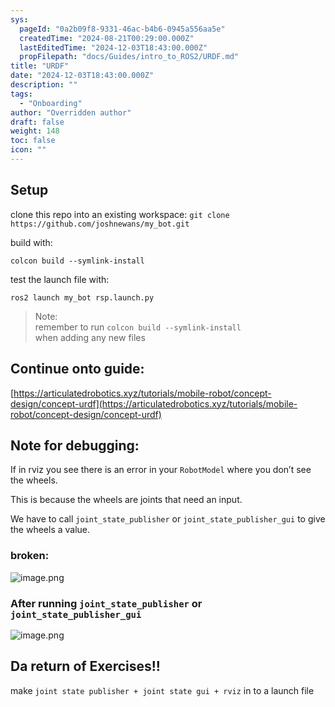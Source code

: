 ```yaml
---
sys:
  pageId: "0a2b09f8-9331-46ac-b4b6-0945a556aa5e"
  createdTime: "2024-08-21T00:29:00.000Z"
  lastEditedTime: "2024-12-03T18:43:00.000Z"
  propFilepath: "docs/Guides/intro_to_ROS2/URDF.md"
title: "URDF"
date: "2024-12-03T18:43:00.000Z"
description: ""
tags:
  - "Onboarding"
author: "Overridden author"
draft: false
weight: 148
toc: false
icon: ""
---
```


## Setup

clone this repo into an existing workspace:
`git clone https://github.com/joshnewans/my_bot.git`

build with:

`colcon build --symlink-install`

test the launch file with:

`ros2 launch my_bot rsp.launch.py`

> Note:  
> remember to run `colcon build --symlink-install`  
> when adding any new files

## Continue onto guide:

[https://articulatedrobotics.xyz/tutorials/mobile-robot/concept-design/concept-urdf](https://articulatedrobotics.xyz/tutorials/mobile-robot/concept-design/concept-urdf)

## Note for debugging:

If in rviz you see there is an error in your `RobotModel` where you don’t see the wheels.

This is because the wheels are joints that need an input. 

We have to call `joint_state_publisher` or `joint_state_publisher_gui` to give the wheels a value.

### broken:

![image.png](https://prod-files-secure.s3.us-west-2.amazonaws.com/d518164a-d88e-44d1-a4ee-3adb3bd8bce0/96a1d089-1f17-4dbf-8563-f2aef56a4d37/image.png?X-Amz-Algorithm=AWS4-HMAC-SHA256&X-Amz-Content-Sha256=UNSIGNED-PAYLOAD&X-Amz-Credential=ASIAZI2LB4665L32R2EC%2F20250204%2Fus-west-2%2Fs3%2Faws4_request&X-Amz-Date=20250204T170308Z&X-Amz-Expires=3600&X-Amz-Security-Token=IQoJb3JpZ2luX2VjEBkaCXVzLXdlc3QtMiJHMEUCIQDrZCwHJvfpVTy6TIdhbBcr2R9woLGgkp86up42kBvOSwIgIjd8zQmbBLkIof%2BV3wttH%2B6cF9WSlsbo9IRh5CAJXroq%2FwMIMhAAGgw2Mzc0MjMxODM4MDUiDF2yg47tpmrl7eaWqyrcA4sN3uB6CGjaD4xJLFQHo6LY8euS%2BquhS8sJIej8kk9tmJn7QGqFD9pVsJvVPiysB4MCCSZJoU4SAUNS3GrVmteresFsxSdu32%2BdmbwYrMGwBVCQ6T7SrcfT5iBk6Z6wowkSUAXymojg6vx6F1q%2Fpss3%2FCOhDbsHJCxnM9ZaAhFWJuP6sKjnSuuyE1%2BQTWECIHtVChhjACOi8WVnVJtnsjWITfw2z3PO9WK%2Fm7LKbJ%2FplStH9zVC35EUZ0QJK69js0ZUH%2B4ncW37LyPSoj5f4MJRp%2FWTSFJSMRbS5Dab%2FbqV3nFSeQWD0GB52glnFx8pQ2bbPaYLqr0JfnlKsHW70ND0efcBNozhAg8eF0GEFSRlwANaArO17tzNTwzwBRKrYfvvZGfB5JXqMMWWE%2F9rzEq7KxXCoj6UGHB7cHwfrCFYlzl8gn3aqRpY0Xlb8OhDq9st85r37UI%2BBMkD%2FMdWrbnX1ANPm1gwtN4ZoXsWjpQcVnpUUXL3VX6%2BSTOwIW9TUt%2FiggCDICb9poK7dkjD7w5CrQZ%2BJGCCnVud%2FxKrT65J8X2F3gUIvB%2BBKxIppdyKFniWq6w7LJ9UghPfzYAXp5lRIQcaj4noIX4x%2BKKkKjqPwf54ZZqmYPM3IPhrMPmEib0GOqUBonqrEPFepihgrYSJn5GGUWE%2BJ486h9jwb3Si5bZdP6fmO5Acrip14soDPmYSlrtqLVD7nn5VLWE0E2buI%2FGi1UzdSkBYdLEYv%2FXZQh5wgNILz%2Brg62CihVYmnRKOwIz5w4HHz0XmIKpL4kNCWorO4mQXM8rjC5UqNsTmrXyqL%2BrRcQo3R%2Ff7RID%2F0Y%2BGNAL9%2F2cCo8BHFxX4px2w%2BzCJh0E2MG%2F4&X-Amz-Signature=399b997d2695b42adf0c6b824f3f0f71b15e465b43962c5f65d239daa78af858&X-Amz-SignedHeaders=host&x-id=GetObject)

### After running `joint_state_publisher` or `joint_state_publisher_gui`

![image.png](https://prod-files-secure.s3.us-west-2.amazonaws.com/d518164a-d88e-44d1-a4ee-3adb3bd8bce0/130c99c7-1b0b-4031-9953-844fc3950ff4/image.png?X-Amz-Algorithm=AWS4-HMAC-SHA256&X-Amz-Content-Sha256=UNSIGNED-PAYLOAD&X-Amz-Credential=ASIAZI2LB4665L32R2EC%2F20250204%2Fus-west-2%2Fs3%2Faws4_request&X-Amz-Date=20250204T170308Z&X-Amz-Expires=3600&X-Amz-Security-Token=IQoJb3JpZ2luX2VjEBkaCXVzLXdlc3QtMiJHMEUCIQDrZCwHJvfpVTy6TIdhbBcr2R9woLGgkp86up42kBvOSwIgIjd8zQmbBLkIof%2BV3wttH%2B6cF9WSlsbo9IRh5CAJXroq%2FwMIMhAAGgw2Mzc0MjMxODM4MDUiDF2yg47tpmrl7eaWqyrcA4sN3uB6CGjaD4xJLFQHo6LY8euS%2BquhS8sJIej8kk9tmJn7QGqFD9pVsJvVPiysB4MCCSZJoU4SAUNS3GrVmteresFsxSdu32%2BdmbwYrMGwBVCQ6T7SrcfT5iBk6Z6wowkSUAXymojg6vx6F1q%2Fpss3%2FCOhDbsHJCxnM9ZaAhFWJuP6sKjnSuuyE1%2BQTWECIHtVChhjACOi8WVnVJtnsjWITfw2z3PO9WK%2Fm7LKbJ%2FplStH9zVC35EUZ0QJK69js0ZUH%2B4ncW37LyPSoj5f4MJRp%2FWTSFJSMRbS5Dab%2FbqV3nFSeQWD0GB52glnFx8pQ2bbPaYLqr0JfnlKsHW70ND0efcBNozhAg8eF0GEFSRlwANaArO17tzNTwzwBRKrYfvvZGfB5JXqMMWWE%2F9rzEq7KxXCoj6UGHB7cHwfrCFYlzl8gn3aqRpY0Xlb8OhDq9st85r37UI%2BBMkD%2FMdWrbnX1ANPm1gwtN4ZoXsWjpQcVnpUUXL3VX6%2BSTOwIW9TUt%2FiggCDICb9poK7dkjD7w5CrQZ%2BJGCCnVud%2FxKrT65J8X2F3gUIvB%2BBKxIppdyKFniWq6w7LJ9UghPfzYAXp5lRIQcaj4noIX4x%2BKKkKjqPwf54ZZqmYPM3IPhrMPmEib0GOqUBonqrEPFepihgrYSJn5GGUWE%2BJ486h9jwb3Si5bZdP6fmO5Acrip14soDPmYSlrtqLVD7nn5VLWE0E2buI%2FGi1UzdSkBYdLEYv%2FXZQh5wgNILz%2Brg62CihVYmnRKOwIz5w4HHz0XmIKpL4kNCWorO4mQXM8rjC5UqNsTmrXyqL%2BrRcQo3R%2Ff7RID%2F0Y%2BGNAL9%2F2cCo8BHFxX4px2w%2BzCJh0E2MG%2F4&X-Amz-Signature=1897e04f9d705ae7d6b36b3ae5e38f090e5aed5cad760a4f51e1d4a23a9d0854&X-Amz-SignedHeaders=host&x-id=GetObject)

## Da return of Exercises!!

make `joint state publisher + joint state gui + rviz` in to a launch file
